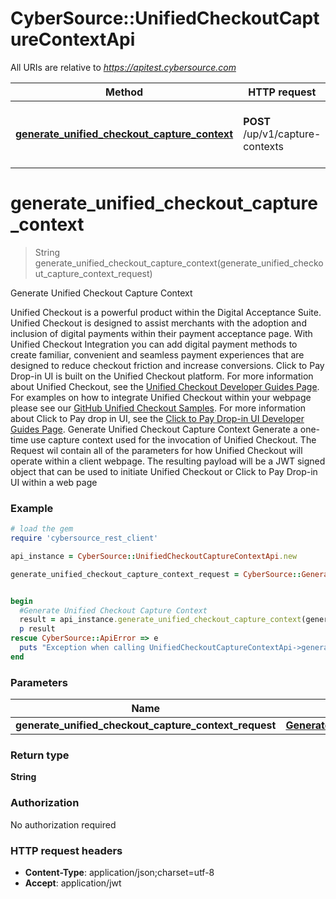 # CyberSource::UnifiedCheckoutCaptureContextApi

All URIs are relative to *https://apitest.cybersource.com*

Method | HTTP request | Description
------------- | ------------- | -------------
[**generate_unified_checkout_capture_context**](UnifiedCheckoutCaptureContextApi.md#generate_unified_checkout_capture_context) | **POST** /up/v1/capture-contexts | Generate Unified Checkout Capture Context


# **generate_unified_checkout_capture_context**
> String generate_unified_checkout_capture_context(generate_unified_checkout_capture_context_request)

Generate Unified Checkout Capture Context

Unified Checkout is a powerful product within the Digital Acceptance Suite. Unified Checkout is designed to assist merchants with the adoption and inclusion of digital payments within their payment acceptance page. With Unified Checkout Integration you can add digital payment methods to create familiar, convenient and seamless payment experiences that are designed to reduce checkout friction and increase conversions. Click to Pay Drop-in UI is built on the Unified Checkout platform. For more information about Unified Checkout, see the [Unified Checkout Developer Guides Page](https://developer.cybersource.com/docs/cybs/en-us/unified-checkout/developer/all/rest/unified-checkout/uc-intro.html). For examples on how to integrate Unified Checkout within your webpage please see our [GitHub Unified Checkout Samples](https://github.com/CyberSource/cybersource-unified-checkout-sample-java). For more information about Click to Pay drop in UI, see the [Click to Pay Drop-in UI Developer Guides Page](https://developer.cybersource.com/docs/cybs/en-us/click-to-pay/developer/all/rest/click-to-pay/ctp-intro.html). Generate Unified Checkout Capture Context Generate a one-time use capture context used for the invocation of Unified Checkout. The Request wil contain all of the parameters for how Unified Checkout will operate within a client webpage. The resulting payload will be a JWT signed object that can be used to initiate Unified Checkout or Click to Pay Drop-in UI within a web page

### Example
```ruby
# load the gem
require 'cybersource_rest_client'

api_instance = CyberSource::UnifiedCheckoutCaptureContextApi.new

generate_unified_checkout_capture_context_request = CyberSource::GenerateUnifiedCheckoutCaptureContextRequest.new # GenerateUnifiedCheckoutCaptureContextRequest | 


begin
  #Generate Unified Checkout Capture Context
  result = api_instance.generate_unified_checkout_capture_context(generate_unified_checkout_capture_context_request)
  p result
rescue CyberSource::ApiError => e
  puts "Exception when calling UnifiedCheckoutCaptureContextApi->generate_unified_checkout_capture_context: #{e}"
end
```

### Parameters

Name | Type | Description  | Notes
------------- | ------------- | ------------- | -------------
 **generate_unified_checkout_capture_context_request** | [**GenerateUnifiedCheckoutCaptureContextRequest**](GenerateUnifiedCheckoutCaptureContextRequest.md)|  | 

### Return type

**String**

### Authorization

No authorization required

### HTTP request headers

 - **Content-Type**: application/json;charset=utf-8
 - **Accept**: application/jwt



